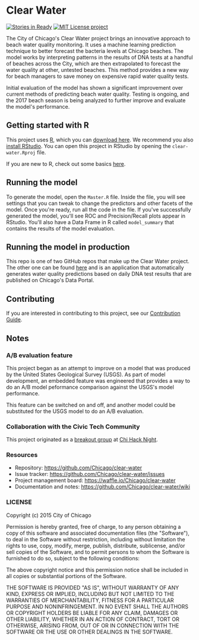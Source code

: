 # Clear Water
[![Stories in Ready](https://badge.waffle.io/Chicago/clear-water.svg?label=ready&title=Ready)](http://waffle.io/Chicago/clear-water) [![MIT License project](https://img.shields.io/github/license/mashape/apistatus.svg)](https://opensource.org/licenses/MIT)


The City of Chicago's Clear Water project brings an innovative approach to beach water quality monitoring. It uses a machine learning prediction technique to better forecast the bacteria levels at Chicago beaches. The model works by interpreting patterns in the results of DNA tests at a handful of beaches across the City, which are then extrapolated to forecast the water quality at other, untested beaches. This method provides a new way for beach managers to save money on expensive rapid water quality tests.

Initial evaluation of the model has shown a significant improvement over current methods of predicting beach water quality. Testing is ongoing, and the 2017 beach season is being analyzed to further improve and evaluate the model's performance.

## Getting started with R

This project uses [R](https://www.r-project.org/), which you can [download here](https://cran.r-project.org/). We recommend you also
[install RStudio](https://www.rstudio.com/products/rstudio/). You can 
open this project in RStudio by opening the ```clear-water.Rproj``` file. 

If you are new to R, check out some basics [here](https://support.rstudio.com/hc/en-us/articles/201141096-Getting-Started-with-R).

## Running the model

To generate the model, open the ```Master.R``` file. Inside the file, you will
see settings that you can tweak to change the predictors and other facets of 
the model. Once you're ready, run all the code in the file. If you've successfully 
generated the model, you'll see ROC and Precision/Recall plots appear in RStudio.
You'll also have a Data Frame in R called ```model_summary``` that contains 
the results of the model evaluation.

## Running the model in production

This repo is one of two GitHub repos that make up the Clear Water project. The
other one can be found [here](https://github.com/Chicago/clear-water-app) and 
is an application that automatically generates water quality predictions based 
on daily DNA test results that are published on Chicago's Data Portal.

## Contributing

If you are interested in contributing to this project, see our [Contribution Guide](https://github.com/Chicago/clear-water/blob/master/CONTRIBUTING.md).

## Notes

### A/B evaluation feature

This project began as an attempt to improve on a model that was produced by the United States Geological Survey (USGS). As part of model development, an embedded feature was engineered that provides a way to do an A/B model peformance comparison against the USGS's model performance. 

This feature can be switched on and off, and another model could be substituted for the USGS model to do an A/B evaluation. 

### Collaboration with the Civic Tech Community

This project originated as a [breakout group](https://chihacknight.org/projects/2016/05/01/e-coli-predictions.html) at [Chi Hack Night](https://chihacknight.org/about.html).

### Resources

* Repository: https://github.com/Chicago/clear-water
* Issue tracker: https://github.com/Chicago/clear-water/issues 
* Project management board: https://waffle.io/Chicago/clear-water 
* Documentation and notes: https://github.com/Chicago/clear-water/wiki 

### LICENSE

Copyright (c) 2015 City of Chicago

Permission is hereby granted, free of charge, to any person obtaining a copy of this software and associated documentation files (the "Software"), to deal in the Software without restriction, including without limitation the rights to use, copy, modify, merge, publish, distribute, sublicense, and/or sell copies of the Software, and to permit persons to whom the Software is furnished to do so, subject to the following conditions:

The above copyright notice and this permission notice shall be included in all copies or substantial portions of the Software.

THE SOFTWARE IS PROVIDED "AS IS", WITHOUT WARRANTY OF ANY KIND, EXPRESS OR IMPLIED, INCLUDING BUT NOT LIMITED TO THE WARRANTIES OF MERCHANTABILITY, FITNESS FOR A PARTICULAR PURPOSE AND NONINFRINGEMENT. IN NO EVENT SHALL THE AUTHORS OR COPYRIGHT HOLDERS BE LIABLE FOR ANY CLAIM, DAMAGES OR OTHER LIABILITY, WHETHER IN AN ACTION OF CONTRACT, TORT OR OTHERWISE, ARISING FROM, OUT OF OR IN CONNECTION WITH THE SOFTWARE OR THE USE OR OTHER DEALINGS IN THE SOFTWARE.
